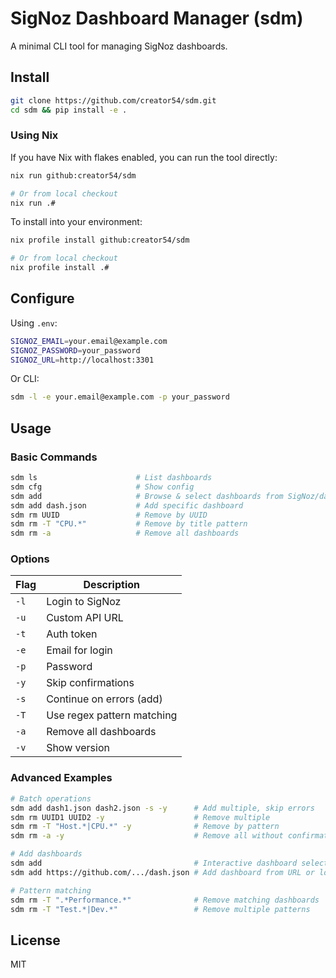 # SigNoz Dashboard Manager (sdm)

A minimal CLI tool for managing SigNoz dashboards.

## Install

```bash
git clone https://github.com/creator54/sdm.git
cd sdm && pip install -e .
```

### Using Nix

If you have Nix with flakes enabled, you can run the tool directly:

```bash
nix run github:creator54/sdm

# Or from local checkout
nix run .#
```

To install into your environment:
```bash
nix profile install github:creator54/sdm

# Or from local checkout
nix profile install .#
```

## Configure

Using `.env`:
```bash
SIGNOZ_EMAIL=your.email@example.com
SIGNOZ_PASSWORD=your_password
SIGNOZ_URL=http://localhost:3301
```

Or CLI:
```bash
sdm -l -e your.email@example.com -p your_password
```

## Usage

### Basic Commands
```bash
sdm ls                      # List dashboards
sdm cfg                     # Show config
sdm add                     # Browse & select dashboards from SigNoz/dashboards
sdm add dash.json           # Add specific dashboard
sdm rm UUID                 # Remove by UUID
sdm rm -T "CPU.*"           # Remove by title pattern
sdm rm -a                   # Remove all dashboards
```

### Options
| Flag | Description |
|------|-------------|
| `-l` | Login to SigNoz |
| `-u` | Custom API URL |
| `-t` | Auth token |
| `-e` | Email for login |
| `-p` | Password |
| `-y` | Skip confirmations |
| `-s` | Continue on errors (add) |
| `-T` | Use regex pattern matching |
| `-a` | Remove all dashboards |
| `-v` | Show version |

### Advanced Examples
```bash
# Batch operations
sdm add dash1.json dash2.json -s -y      # Add multiple, skip errors
sdm rm UUID1 UUID2 -y                    # Remove multiple
sdm rm -T "Host.*|CPU.*" -y              # Remove by pattern
sdm rm -a -y                             # Remove all without confirmation

# Add dashboards
sdm add                                  # Interactive dashboard selection
sdm add https://github.com/.../dash.json # Add dashboard from URL or local file

# Pattern matching
sdm rm -T ".*Performance.*"              # Remove matching dashboards
sdm rm -T "Test.*|Dev.*"                 # Remove multiple patterns
```

## License

MIT 
